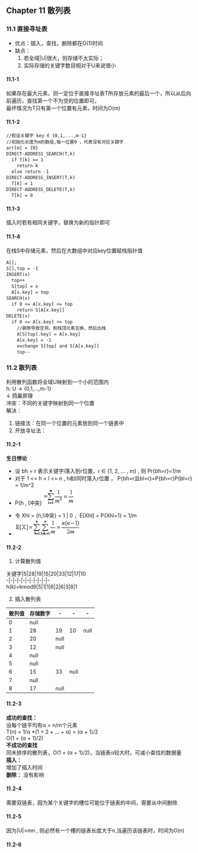 ## Chapter 11 散列表         

### 11.1 直接寻址表     
* 优点：插入，查找，删除都在O(1)时间           
* 缺点：        
  1. 若全域|U|很大，则存储不太实际；          
  2. 实际存储的关键字数目相对于U来说很小          

#### 11.1-1          
如果存在最大元素，则一定位于直接寻址表T所存放元素的最后一个，所以从后向前遍历，查找第一个不为空的位置即可。        
最坏情况为T只有第一个位置有元素，时间为O(m)          

#### 11.1-2   
    //假设关键字 key ∈ {0,1,...,m-1}      
    //初始化长度为m的数组,每一位置0 ，代表没有对应关键字    
    arr[m] = {0}
    DIRECT-ADDRESS_SEARCH(T,k)
      if T[k] == 1
        return k
      else return -1
    DIRECT-ADDRESS_INSERT(T,k)
      T[k] = 1
    DIRECT-ADDRESS_DELETE(T,k)
      T[k] = 0

#### 11.1-3            
插入时若有相同关键字，替换为新的指针即可

#### 11.1-4         
在栈S中存储元素，然后在大数组中对应key位置赋栈指针值        
    
    A[];
    S[],top = -1
    INSERT(x)
      top++
      S[top] = x
      A[x.key] = top
    SEARCH(x)
      if 0 <= A[x.key] <= top
        return S[A[x.key]]
    DELETE(x)
      if 0 <= A[x.key] <= top
        //删除导致空洞，和栈顶元素互换，然后出栈
        A[S[top].key] = A[x.key]  
        A[x.key] = -1
        exchange S[top] and S[A[x.key]]
        top--

### 11.2 散列表             
利用散列函数将全域U映射到一个小的范围内        
h: U → {0,1,...,m-1}            
↓ 鸽巢原理    
冲突：不同的关键字映射到同一个位置     
解决：     
1. 链接法：在同一个位置的元素放到同一个链表中         
2. 开放寻址法：           

#### 11.2-1             
**生日悖论**             
* 设 bh = r 表示关键字i落入到r位置，r ∈ {1, 2, ... , m} , 则 Pr{bh=r}=1/m                      
* 对于 1 <= h < l <= n , h和l同时落入r位置 ， P{bh=r且bl=r}=P{bh=r}P{bl=r} = 1/m^2             
* P{h , l冲突} ![](img/1121a.gif)           
- 令 Xhl = {h,l冲突} = 1 | 0 ，E[Xhl] = P{Xhl=1} = 1/m    
- ![](img/1121b.gif)                  

#### 11.2-2              
1. 计算散列值   

关键字|5|28|19|15|20|33|12|17|10           
-|-|-|-|-|-|-|-|-|-|-         
h(k)=kmod9|5|1|1|6|2|6|3|8|1               

2. 插入散列表               

散列值|存储数字|-|-|-|   
-|-|-|- |-      
0|null    
1|28|19|10|null
2|20|null
3|12|null
4|null
5|null
6|15|33|null
7|null
8|17|null

#### 11.2-3
**成功的查找：**          
设每个链平均有α = n/m个元素   
T(n) = 1/α *(1 + 2 + ... + α) = (α + 1)/2         
O(1 + (α + 1)/2)                
**不成功的查找**         
同未排序的散列表，O(1 + (α + 1)/2)，当链表α较大时，可减小查找的数据量                                
**插入：**        
增加了插入时间           
**删除：** 没有影响             

#### 11.2-4          
需要双链表，因为某个关键字的槽位可能位于链表的中间，需要从中间删除    
#### 11.2-5        
因为|U|>mn , 则必然有一个槽的链表长度大于n,当遍历该链表时，时间为O(n)            

#### 11.2-6             

